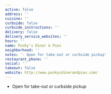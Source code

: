 ```yaml
---
active: false
address: ''
cuisine: ''
curbside: false
curbside_instructions: ''
delivery: false
delivery_service_websites: ''
hours: ''
name: Punky's Diner & Pies
neighborhood: ''
notes: '- Open for take-out or curbside pickup'
restaurant_phone: ''
social: ''
takeout: false
website: http://www.punkysdinerandpies.com/
---
```


- Open for take-out or curbside pickup